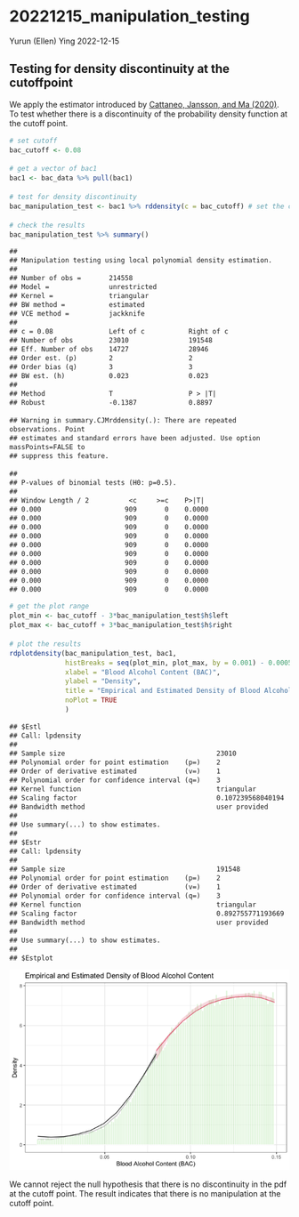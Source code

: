 20221215_manipulation_testing
================
Yurun (Ellen) Ying
2022-12-15

## Testing for density discontinuity at the cutoffpoint

We apply the estimator introduced by [Cattaneo, Jansson, and Ma
(2020)](https://doi.org/10.1080/01621459.2019.1635480). To test whether
there is a discontinuity of the probability density function at the
cutoff point.

``` r
# set cutoff
bac_cutoff <- 0.08

# get a vector of bac1
bac1 <- bac_data %>% pull(bac1)

# test for density discontinuity
bac_manipulation_test <- bac1 %>% rddensity(c = bac_cutoff) # set the cutoff point

# check the results
bac_manipulation_test %>% summary() 
```

    ## 
    ## Manipulation testing using local polynomial density estimation.
    ## 
    ## Number of obs =       214558
    ## Model =               unrestricted
    ## Kernel =              triangular
    ## BW method =           estimated
    ## VCE method =          jackknife
    ## 
    ## c = 0.08              Left of c           Right of c          
    ## Number of obs         23010               191548              
    ## Eff. Number of obs    14727               28946               
    ## Order est. (p)        2                   2                   
    ## Order bias (q)        3                   3                   
    ## BW est. (h)           0.023               0.023               
    ## 
    ## Method                T                   P > |T|             
    ## Robust                -0.1387             0.8897

    ## Warning in summary.CJMrddensity(.): There are repeated observations. Point
    ## estimates and standard errors have been adjusted. Use option massPoints=FALSE to
    ## suppress this feature.

    ## 
    ## P-values of binomial tests (H0: p=0.5).
    ## 
    ## Window Length / 2          <c     >=c    P>|T|
    ## 0.000                     909       0    0.0000
    ## 0.000                     909       0    0.0000
    ## 0.000                     909       0    0.0000
    ## 0.000                     909       0    0.0000
    ## 0.000                     909       0    0.0000
    ## 0.000                     909       0    0.0000
    ## 0.000                     909       0    0.0000
    ## 0.000                     909       0    0.0000
    ## 0.000                     909       0    0.0000
    ## 0.000                     909       0    0.0000

``` r
# get the plot range
plot_min <- bac_cutoff - 3*bac_manipulation_test$h$left
plot_max <- bac_cutoff + 3*bac_manipulation_test$h$right

# plot the results
rdplotdensity(bac_manipulation_test, bac1,
              histBreaks = seq(plot_min, plot_max, by = 0.001) - 0.0005, # adjust the break to remove heaping
              xlabel = "Blood Alcohol Content (BAC)",
              ylabel = "Density",
              title = "Empirical and Estimated Density of Blood Alcohol Content",
              noPlot = TRUE
              ) 
```

    ## $Estl
    ## Call: lpdensity
    ## 
    ## Sample size                                      23010
    ## Polynomial order for point estimation    (p=)    2
    ## Order of derivative estimated            (v=)    1
    ## Polynomial order for confidence interval (q=)    3
    ## Kernel function                                  triangular
    ## Scaling factor                                   0.107239568040194
    ## Bandwidth method                                 user provided
    ## 
    ## Use summary(...) to show estimates.
    ## 
    ## $Estr
    ## Call: lpdensity
    ## 
    ## Sample size                                      191548
    ## Polynomial order for point estimation    (p=)    2
    ## Order of derivative estimated            (v=)    1
    ## Polynomial order for confidence interval (q=)    3
    ## Kernel function                                  triangular
    ## Scaling factor                                   0.892755771193669
    ## Bandwidth method                                 user provided
    ## 
    ## Use summary(...) to show estimates.
    ## 
    ## $Estplot

![](20221215_manipulation_testing_files/figure-gfm/unnamed-chunk-1-1.png)<!-- -->

We cannot reject the null hypothesis that there is no discontinuity in
the pdf at the cutoff point. The result indicates that there is no
manipulation at the cutoff point.
